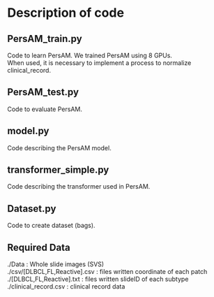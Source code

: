 # Description of code

## PersAM_train.py

Code to learn PersAM. We trained PersAM using 8 GPUs.\
When used, it is necessary to implement a process to normalize clinical_record.

## PersAM_test.py

Code to evaluate PersAM.

## model.py

Code describing the PersAM model.

## transformer_simple.py

Code describing the transformer used in PersAM.

## Dataset.py

Code to create dataset (bags).

## Required Data

./Data : Whole slide images (SVS) \
./csv/[DLBCL,FL,Reactive].csv : files written coordinate of each patch\
./[DLBCL,FL,Reactive].txt : files written slideID of each subtype\
./clinical_record.csv : clinical record data
